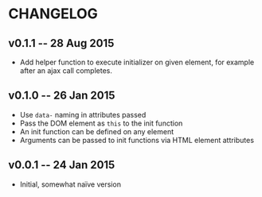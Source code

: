 # CHANGELOG

## v0.1.1 -- 28 Aug 2015
* Add helper function to execute initializer on given element, for example after an ajax call completes.


## v0.1.0 -- 26 Jan 2015
* Use `data-` naming in attributes passed
* Pass the DOM element as `this` to the init function
* An init function can be defined on any element
* Arguments can be passed to init functions via HTML element attributes


## v0.0.1 -- 24 Jan 2015
* Initial, somewhat naïve version
 